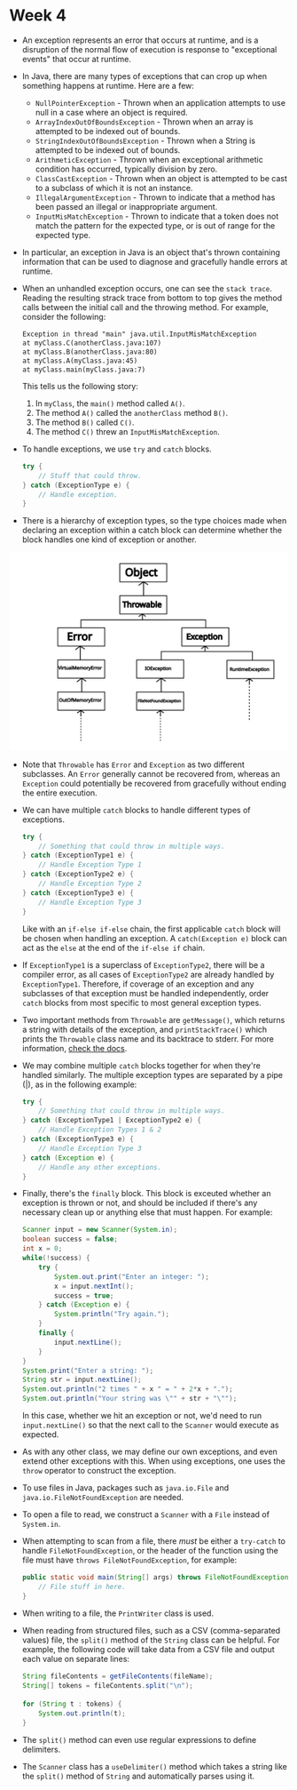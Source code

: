 # Week 4

* An exception represents an error that occurs at runtime, and is a disruption of the normal flow of execution is response to "exceptional events" that occur at runtime.

* In Java, there are many types of exceptions that can crop up when something happens at runtime. Here are a few:
    * `NullPointerException` - Thrown when an application attempts to use null in a case where an object is required.
    * `ArrayIndexOutOfBoundsException` - Thrown when an array is attempted to be indexed out of bounds.
    * `StringIndexOutOfBoundsException` - Thrown when a String is attempted to be indexed out of bounds.
    * `ArithmeticException` - Thrown when an exceptional arithmetic condition has occurred, typically division by zero.
    * `ClassCastException` - Thrown when an object is attempted to be cast to a subclass of which it is not an instance.
    * `IllegalArgumentException` - Thrown to indicate that a method has been passed an illegal or inappropriate argument.
    * `InputMisMatchException` - Thrown to indicate that a token does not match the pattern for the expected type, or is out of range for the expected type.

* In particular, an exception in Java is an object that's thrown containing information that can be used to diagnose and gracefully handle errors at runtime.

* When an unhandled exception occurs, one can see the `stack trace`. Reading the resulting strack trace from bottom to top gives the method calls between the initial call and the throwing method. For example, consider the following:
    ```
    Exception in thread "main" java.util.InputMisMatchException
    at myClass.C(anotherClass.java:107)
    at myClass.B(anotherClass.java:80)
    at myClass.A(myClass.java:45)
    at myClass.main(myClass.java:7)
    ```
    This tells us the following story:
    1. In `myClass`, the `main()` method called `A()`.
    2. The method `A()` called the `anotherClass` method `B()`.
    3. The method `B()` called `C()`.
    4. The method `C()` threw an `InputMisMatchException`.

* To handle exceptions, we use `try` and `catch` blocks.
    ```java
    try {
        // Stuff that could throw.
    } catch (ExceptionType e) {
        // Handle exception.
    }
    ```

* There is a hierarchy of exception types, so the type choices made when declaring an exception within a catch block can determine whether the block handles one kind of exception or another.

<img src="./Week4/throwable_hierarchy.svg" alt="drawing" width="600"/>

* Note that `Throwable` has `Error` and `Exception` as two different subclasses. An `Error` generally cannot be recovered from, whereas an `Exception` could potentially be recovered from gracefully without ending the entire execution.

*  We can have multiple `catch` blocks to handle different types of exceptions.
    ```java
    try {
        // Something that could throw in multiple ways.
    } catch (ExceptionType1 e) {
        // Handle Exception Type 1
    } catch (ExceptionType2 e) {
        // Handle Exception Type 2
    } catch (ExceptionType3 e) {
        // Handle Exception Type 3
    }
    ```
    Like with an `if-else if-else` chain, the first applicable `catch` block will be chosen when handling an exception.
    A `catch(Exception e)` block can act as the `else` at the end of the `if-else if` chain.

* If `ExceptionType1` is a superclass of `ExceptionType2`, there will be a compiler error, as all cases of `ExceptionType2` are already handled by `ExceptionType1`. Therefore, if coverage of an exception and any subclasses of that exception must be handled independently, order `catch` blocks from most specific to most general exception types.

* Two important methods from `Throwable` are `getMessage()`, which returns a string with details of the exception, and `printStackTrace()` which prints the `Throwable` class name and its backtrace to stderr. For more information, [check the docs](https://docs.oracle.com/en/java/javase/22/docs/api/java.base/java/lang/Throwable.html).

* We may combine multiple `catch` blocks together for when they're handled similarly. The multiple exception types are separated by a pipe (|), as in the following example:
    ```java
    try {
        // Something that could throw in multiple ways.
    } catch (ExceptionType1 | ExceptionType2 e) {
        // Handle Exception Types 1 & 2
    } catch (ExceptionType3 e) {
        // Handle Exception Type 3
    } catch (Exception e) {
        // Handle any other exceptions.
    }
    ```

* Finally, there's the `finally` block. This block is exceuted whether an exception is thrown or not, and should be included if there's any necessary clean up or anything else that must happen. For example:
    ```java
    Scanner input = new Scanner(System.in);
    boolean success = false;
    int x = 0;
    while(!success) {
        try {
            System.out.print("Enter an integer: ");
            x = input.nextInt();
            success = true;
        } catch (Exception e) {
            System.println("Try again.");
        }
        finally {
            input.nextLine();
        }
    }
    System.print("Enter a string: ");
    String str = input.nextLine();
    System.out.println("2 times " + x " = " + 2*x + ".");
    System.out.println("Your string was \"" + str + "\"");
    ```
    In this case, whether we hit an exception or not, we'd need to run `input.nextLine()` so that the next call to the `Scanner` would execute as expected.

* As with any other class, we may define our own exceptions, and even extend other exceptions with this. When using exceptions, one uses the `throw` operator to construct the exception.

* To use files in Java, packages such as `java.io.File` and `java.io.FileNotFoundException` are needed.

* To open a file to read, we construct a `Scanner` with a `File` instead of `System.in`.

* When attempting to scan from a file, there *must* be either a `try-catch` to handle `FileNotFoundException`, or the header of the function using the file must have `throws FileNotFoundException`, for example:
    ```java
    public static void main(String[] args) throws FileNotFoundException {
        // File stuff in here.
    }
    ```

* When writing to a file, the `PrintWriter` class is used.

* When reading from structured files, such as a CSV (comma-separated values) file, the `split()` method of the `String` class can be helpful. For example, the following code will take data from a CSV file and output each value on separate lines:
    ```java
    String fileContents = getFileContents(fileName);
    String[] tokens = fileContents.split("\n");

    for (String t : tokens) {
        System.out.println(t);
    }
    ```

* The `split()` method can even use regular expressions to define delimiters.

* The `Scanner` class has a `useDelimiter()` method which takes a string like the `split()` method of `String` and automatically parses using it.